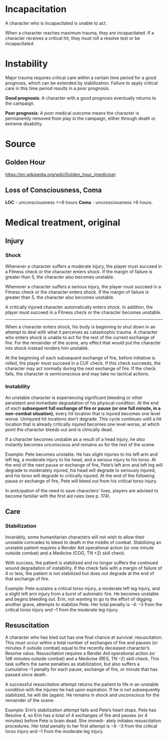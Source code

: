 
# Incapacitation

A character who is incapacitated is unable to act.

When a character reaches maximum trauma, they are incapacitated.
If a character receives a critical hit, they must roll a resolve test or be incapacitated.

# Instability

Major trauma requires critical care within a certain time period for a good prognosis, which can be extended by stabilization. Failure to apply critical care in this time period results in a poor prognosis.

**Good prognosis**: A character with a good prognosis eventually returns to the campaign.

**Poor prognosis**: A poor medical outcome means the character is permanently removed from play in the campaign, either through death or extreme disability.


# Source

## Golden Hour
https://en.wikipedia.org/wiki/Golden_hour_(medicine)
## Loss of Consciousness, Coma

**LOC** - unconsciousness <=6 hours
**Coma** - unconsciousness >6 hours.

# Medical treatment, original
## Injury
### Shock
Whenever a character suffers a moderate 
injury, the player must succeed in a Fitness check or the character 
enters shock.  If the margin of failure is greater than 5, the character 
also becomes unstable.

Whenever a character suffers a serious 
injury, the player must succeed in a Fitness check or the character 
enters shock.  If the margin of failure is greater than 5, the character 
also becomes unstable.

A critically injured character automatically 
enters shock.  In addition, the player must succeed in a Fitness check 
or the character becomes unstable.

---

When a character enters shock, his body is beginning to shut 
down in an attempt to deal with what it perceives as catastrophic 
trauma.  A character who enters shock is unable to act for the rest 
of the current exchange of fire.  For the remainder of the scene, 
any effect that would put the character into shock instead renders 
him unstable.

At the beginning of each subsequent exchange of fire, before 
initiative is rolled, the player must succeed in a CUF check.  If this 
check succeeds, the character may act normally during the next 
exchange of fire.  If the check fails, the character is semiconscious 
and may take no tactical actions.

### Instability

An unstable character is experiencing significant bleeding 
or other persistent and immediate degradation of his physical 
condition.  At the end of each **subsequent full exchange of fire or** 
**pause (or one full minute, in a non-combat situation)**, every hit 
location that is injured becomes one level worse. Uninjured hit 
locations don’t degrade.  This cycle continues until a hit location 
that is already critically injured becomes one level worse, at which 
point the character bleeds out and is clinically dead.

If a character becomes unstable as a result of a head injury, 
he also instantly becomes unconscious and remains so for the rest 
of the scene.

Example: Pete becomes unstable.  He has slight injuries to his 
left arm and left leg, a moderate injury to his head, and a serious 
injury to his torso.  At the end of the next pause or exchange of fire, 
Pete’s left arm and left leg will degrade to moderately injured, his 
head will degrade to seriously injured, and his torso will degrade 
to critically injured.  At the end of the following pause or exchange 
of fire, Pete will bleed out from his critical torso injury.

In anticipation of the need to save characters’ lives, players 
are advised to become familiar with the first aid rules (see p. 174).
## Care
### Stabilization
Invariably, some humanitarian characters will not wish to 
allow their unstable comrades to bleed to death in the middle of 
combat. Stabilizing an unstable patient requires a Render Aid 
operational action (or one minute outside combat) and a Medicine 
(COG, TN +2) skill check.

With success, the patient is stabilized and no longer suffers 
the continued wound degradation of instability.  If the check fails 
with a margin of failure of 4 or less, the patient is not stabilized but 
does not degrade at the end of that exchange of fire.

Example: Pete sustains a critical torso injury, a moderate left 
leg injury, and a slight left arm injury from a burst of automatic 
fire. He becomes unstable and begins bleeding out. Erin, not 
wanting to go to the effort of digging another grave, attempts to 
stabilize Pete.  Her total penalty is –4: –3 from the critical torso 
injury and –1 from the moderate leg injury.
## Resuscitation
A character who has bled out has one final chance at survival: 
resuscitation.  This must occur within a total number of exchanges 
of fire and pauses (or minutes if outside combat) equal to the 
recently deceased character’s Resolve value.  Resuscitation requires 
a Render Aid operational action (or 1d6 minutes outside combat) 
and a Medicine (RES, TN –2) skill check.  This task suffers the same 
penalties as stabilization, but also suffers a cumulative –1 penalty for 
each pause, exchange of fire, or minute that has passed since death.

A successful resuscitation attempt returns the patient to life 
in an unstable condition with the injuries he had upon expiration. 
If he is not subsequently stabilized, he will die (again).  He remains 
in shock and unconscious for the remainder of the scene.

Example: Erin’s stabilization attempt fails and Pete’s heart 
stops.  Pete has Resolve 4, so Erin has a total of 4 exchanges of fire 
and pauses (or 4 minutes) before Pete is brain dead.  She immedi-
ately initiates resuscitation procedures.  Her total penalty to her 
first attempt is –4: –3 from the critical torso injury and –1 from 
the moderate leg injury.
